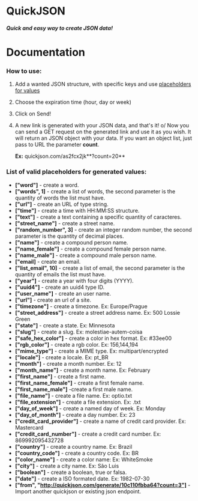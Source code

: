 # QuickJSON

##### Quick and easy way to create JSON data!

# Documentation

### How to use:

1.  Add a wanted JSON structure, with specific keys and use [placeholders for values](https://github.com/heltonalves99/quickjson#list-of-data)
2.  Choose the expiration time (hour, day or week)
3.  Click on Send!
4.  A new link is generated with your JSON data, and that's it! o/
    Now you can send a GET request on the generated link and use it as you wish.
     It will return an JSON object with your data.
     If you want an object list, just pass to URL the parameter **count**.

    **Ex:** quickjson.com/as2fcx2jk**?count=20**

### List of valid placeholders for generated values:

*   **["word"]** - create a word.
*   **["words", 1]** - create a list of words, the second parameter is the quantity of words the list must have.
*   **["url"]** - create an URL of type string.
*   **["time"]** - create a time with HH:MM:SS structure.
*   **["text"]** - create a text containing a specific quantity of caracteres.
*   **["street_name"]** - create a street name.
*   **["random_number", 3]** - create an integer random number, the second parameter is the quantity of decimal places.
*   **["name"]** - create a compound person name.
*   **["name_female"]** - create a compound female person name.
*   **["name_male"]** - create a compound male person name.
*   **["email]** - create an email.
*   **["list_email", 10]** - create a list of email, the second parameter is the quantity of emails the list must have.
*   **["year"]** - create a year with four digits (YYYY).
*   **["uuid4"]** - create an uuid4 type ID.
*   **["user_name"]** - create an user name.
*   **["url"]** - create an url of a site.
*   **["timezone"]** - create a timezone. Ex: Europe/Prague
*   **["street_address"]** - create a street address name. Ex: 500 Lossie Green
*   **["state"]** - create a state. Ex: Minnesota
*   **["slug"]** - create a slug. Ex: molestiae-autem-coisa
*   **["safe_hex_color"]** - create a color in hex format. Ex: #33ee00
*   **["rgb_color"]** - create a rgb color. Ex: 156,144,194
*   **["mime_type"]** - create a MIME type. Ex: multipart/encrypted
*   **["locale"]** - create a locale. Ex: pt_BR
*   **["month"]** - create a month number. Ex: 12
*   **["month_name"]** - create a month name. Ex: February
*   **["first_name"]** - create a first name.
*   **["first_name_female"]** - create a first female name.
*   **["first_name_male"]** -create a first male name.
*   **["file_name"]** - create a file name. Ex: optio.txt
*   **["file_extension"]** - create a file extension. Ex: .txt
*   **["day_of_week"]** - create a named day of week. Ex: Monday
*   **["day_of_month"]** - create a day number. Ex: 23
*   **["credit_card_provider"]** - create a name of credit card provider. Ex: Mastercard
*   **["credit_card_number"]** - create a credit card number. Ex: 869992095432728
*   **["country"]** - create a country name. Ex: Brazil
*   **["country_code"]** - create a country code. Ex: BR
*   **["color_name"]** - create a color name: Ex: WhiteSmoke
*   **["city"]** - create a city name. Ex: São Luis
*   **["boolean"]** - create a boolean, true or falsa.
*   **["date"]** - create a ISO formated date. Ex: 1982-07-30
*   **["from", "http://quickjson.com/generate/10c110fbba64?count=3"]** - Import another quickjson or existing json endpoint.
